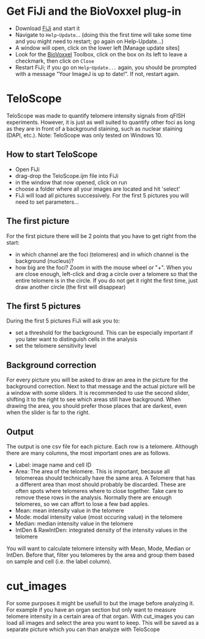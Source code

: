 # Get FiJi and the BioVoxxel plug-in

- Download [FiJi](https://imagej.net/Fiji/Downloads) and start it
- Navigate to `Help`-`Update`... (doing this the first time will take some time and you might need to restart; go again on Help-Update...)
- A window will open, click on the lower left [Manage update sites]
- Look for the [BioVoxxel](https://www.biovoxxel.de/) Toolbox, click on the box on its left to leave a checkmark, then click on `Close`
- Restart FiJi; if you go on `Help`-`Update...` again, you should be prompted with a message "Your ImageJ is up to date!". If not, restart again.

# TeloScope

TeloScope was made to quantify telomere intensity signals from qFISH experiments. However, it is just as well suited to quantify other foci as long as they are in front of a background staining, such as nuclear staining (DAPI, etc.). Note: TeloScope was only tested on Windows 10.

## How to start TeloScope

- Open FiJi
- drag-drop the TeloScope.ijm file into FiJi
- in the window that now opened, click on run
- choose a folder where all your images are located and hit 'select'
- FiJi will load all pictures successively. For the first 5 pictures you will need to set parameters...

## The first picture

For the first picture there will be 2 points that you have to get right from the start:
- in which channel are the foci (telomeres) and in which channel is the background (nucleus)?
- how big are the foci? Zoom in with the mouse wheel or "+". When you are close enough, left-click and drag a circle over a telomere so that the entire telomere is in the circle. If you do not get it right the first time, just draw another circle (the first will disappear)

## The first 5 pictures

During the first 5 pictures FiJi will ask you to:
- set a threshold for the background. This can be especially important if you later want to distinguish cells in the analysis
- set the telomere sensitivity level

## Background correction

For every picture you will be asked to draw an area in the picture for the background correction. Next to that message and the actual picture will be a window with some sliders. It is recommended to use the second slider, shifting it to the right to see which areas still have background. When drawing the area, you should prefer those places that are darkest, even when the slider is far to the right.

## Output

The output is one csv file for each picture. Each row is a telomere. Although there are many columns, the most important ones are as follows.

- Label: image name and cell ID
- Area: The area of the telomere. This is important, because all telomereas should technically have the same area. A Telomere that has a different area than most should probably be discarded. These are often spots where telomeres where to close together. Take care to remove these rows in the analysis. Normally there are enough telomeres, so we can affort to lose a few bad apples.
- Mean: mean intensity value in the telomere
- Mode: modal intensity value (most occuring value) in the telomere
- Median: median intensity value in the telomere
- IntDen & RawIntDen: integrated density of the intensity values in the telomere

You will want to calculate telomere intensity with Mean, Mode, Median or IntDen. Before that, filter you telomeres by the area and group them based on sample and cell (i.e. the label column).

# cut_images

For some purposes it might be usefull to but the image before analyzing it. For example if you have an organ section but only want to measure telomere intensity in a certain area of that organ. With cut_images you can load all images and select the area you want to keep. This will be saved as a separate picture which you can than analyze with TeloScope
